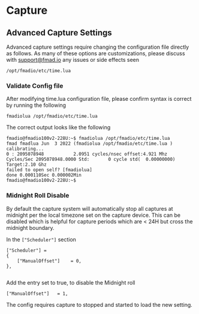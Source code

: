 # Capture

## Advanced Capture Settings

Advanced capture settings require changing the configuration file directly as follows. As many of these options are customizations, please discuss with support@fmad.io any issues or side effects seen

```
/opt/fmadio/etc/time.lua
```

### Validate Config file

After modifying time.lua configuration file, please confirm syntax is correct by running the following

```
fmadiolua /opt/fmadio/etc/time.lua
```

The correct output looks like the following

```
fmadio@fmadio100v2-228U:~$ fmadiolua /opt/fmadio/etc/time.lua
fmad fmadlua Jun  3 2022 (fmadiolua /opt/fmadio/etc/time.lua )
calibrating...
0 : 2095078948           2.0951 cycles/nsec offset:4.921 Mhz
Cycles/Sec 2095078948.0000 Std:       0 cycle std(  0.00000000) Target:2.10 Ghz
failed to open self? [fmadiolua]
done 0.000110Sec 0.000002Min
fmadio@fmadio100v2-228U:~$

```

### Midnight Roll Disable

By default the capture system will automatically stop all captures at midnight per the local timezone set on the capture device. This can be disabled which is helpful for capture periods which are < 24H but cross the midnight boundary.

In the `["Scheduler"]` section &#x20;

```
["Scheduler"] =
{
    ["ManualOffset"]    = 0,
},


```

Add the entry set to true, to disable the Midnight roll

```
["ManualOffset"]   = 1,
```

The config requires capture to stopped and started to load the new setting.

